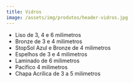 ```yaml
---
title: Vidros
image: /assets/img/produtos/header-vidros.jpg
---
```


- Liso de 3, 4 e 6 milimetros
- Bronze de 3 e 4 milimetros
- StopSol Azul e Bronze de 4 milimetros
- Espelhos de 3 e 4 milimetros
- Laminado de 6 milimetros
- Pacifico 4 milimetros
- Chapa Acrílica de 3 a 5 milimetros